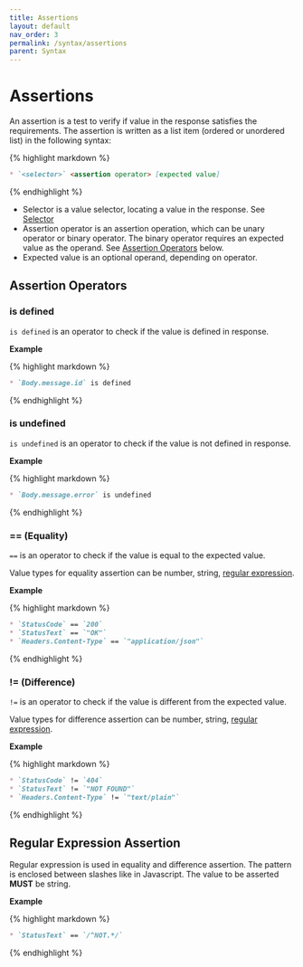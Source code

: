 ```yaml
---
title: Assertions
layout: default
nav_order: 3
permalink: /syntax/assertions
parent: Syntax
---
```


# Assertions

An assertion is a test to verify if value in the response satisfies the requirements. The assertion is written as a list item (ordered or unordered list) in the following syntax:

{% highlight markdown %}
```markdown
* `<selector>` <assertion operator> [expected value]
```
{% endhighlight %}

* Selector is a value selector, locating a value in the response. See [Selector](./selectors.md)
* Assertion operator is an assertion operation, which can be unary operator or binary operator. The binary operator requires an expected value as the operand. See [Assertion Operators](#assertion-operators) below.
* Expected value is an optional operand, depending on operator.

## Assertion Operators

### is defined

`is defined` is an operator to check if the value is defined in response.

**Example**

{% highlight markdown %}
```markdown
* `Body.message.id` is defined
```
{% endhighlight %}

### is undefined

`is undefined` is an operator to check if the value is not defined in response.

**Example**

{% highlight markdown %}
```markdown
* `Body.message.error` is undefined
```
{% endhighlight %}

### == (Equality)

`==` is an operator to check if the value is equal to the expected value.

Value types for equality assertion can be number, string, [regular expression](#regular-expression-assertion).

**Example**

{% highlight markdown %}
```markdown
* `StatusCode` == `200`
* `StatusText` == `"OK"`
* `Headers.Content-Type` == `"application/json"`
```
{% endhighlight %}

### != (Difference)

`!=` is an operator to check if the value is different from the expected value.

Value types for difference assertion can be number, string, [regular expression](#regular-expression-assertion).

**Example**

{% highlight markdown %}
```markdown
* `StatusCode` != `404`
* `StatusText` != `"NOT FOUND"`
* `Headers.Content-Type` != `"text/plain"`
```
{% endhighlight %}

## Regular Expression Assertion

Regular expression is used in equality and difference assertion. The pattern is enclosed between slashes like in Javascript. The value to be asserted **MUST** be string.

**Example**

{% highlight markdown %}
```markdown
* `StatusText` == `/^NOT.*/`
```
{% endhighlight %}
